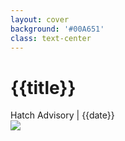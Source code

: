 ```yaml
---
layout: cover
background: '#00A651'
class: text-center
---
```


# {{title}}

<div class="absolute bottom-10">
  <span class="font-700 text-white">
    Hatch Advisory | {{date}}
  </span>
</div>

<div class="absolute top-10 right-10">
  <img src="https://www.hatch.com/themes/custom/hatch_theme/logo.svg" class="h-16" />
</div>